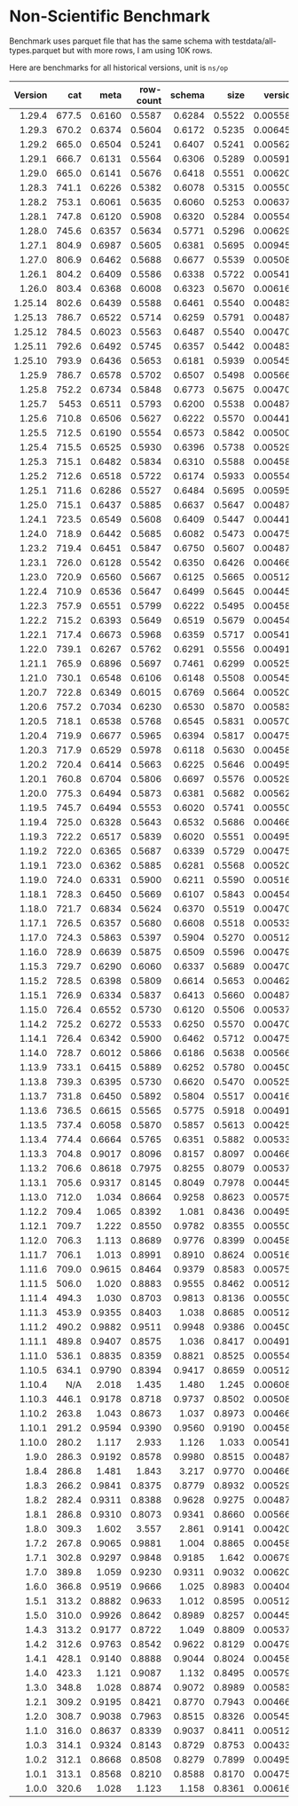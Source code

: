 # Non-Scientific Benchmark

Benchmark uses parquet file that has the same schema with testdata/all-types.parquet but with more rows, I am using 10K rows.

Here are benchmarks for all historical versions, unit is `ns/op`

| Version |   cat |   meta | row-count | schema |   size |  version |
| ------: | ----: | -----: | --------: | -----: | -----: | -------: |
|  1.29.4 | 677.5 | 0.6160 |    0.5587 | 0.6284 | 0.5522 | 0.005584 |
|  1.29.3 | 670.2 | 0.6374 |    0.5604 | 0.6172 | 0.5235 | 0.006458 |
|  1.29.2 | 665.0 | 0.6504 |    0.5241 | 0.6407 | 0.5241 | 0.005625 |
|  1.29.1 | 666.7 | 0.6131 |    0.5564 | 0.6306 | 0.5289 | 0.005916 |
|  1.29.0 | 665.0 | 0.6141 |    0.5676 | 0.6418 | 0.5551 | 0.006208 |
|  1.28.3 | 741.1 | 0.6226 |    0.5382 | 0.6078 | 0.5315 | 0.005500 |
|  1.28.2 | 753.1 | 0.6061 |    0.5635 | 0.6060 | 0.5253 | 0.006375 |
|  1.28.1 | 747.8 | 0.6120 |    0.5908 | 0.6320 | 0.5284 | 0.005541 |
|  1.28.0 | 745.6 | 0.6357 |    0.5634 | 0.5771 | 0.5296 | 0.006291 |
|  1.27.1 | 804.9 | 0.6987 |    0.5605 | 0.6381 | 0.5695 | 0.009458 |
|  1.27.0 | 806.9 | 0.6462 |    0.5688 | 0.6677 | 0.5539 | 0.005083 |
|  1.26.1 | 804.2 | 0.6409 |    0.5586 | 0.6338 | 0.5722 | 0.005416 |
|  1.26.0 | 803.4 | 0.6368 |    0.6008 | 0.6323 | 0.5670 | 0.006166 |
| 1.25.14 | 802.6 | 0.6439 |    0.5588 | 0.6461 | 0.5540 | 0.004833 |
| 1.25.13 | 786.7 | 0.6522 |    0.5714 | 0.6259 | 0.5791 | 0.004875 |
| 1.25.12 | 784.5 | 0.6023 |    0.5563 | 0.6487 | 0.5540 | 0.004708 |
| 1.25.11 | 792.6 | 0.6492 |    0.5745 | 0.6357 | 0.5442 | 0.004834 |
| 1.25.10 | 793.9 | 0.6436 |    0.5653 | 0.6181 | 0.5939 | 0.005459 |
|  1.25.9 | 786.7 | 0.6578 |    0.5702 | 0.6507 | 0.5498 | 0.005666 |
|  1.25.8 | 752.2 | 0.6734 |    0.5848 | 0.6773 | 0.5675 | 0.004708 |
|  1.25.7 |  5453 | 0.6511 |    0.5793 | 0.6200 | 0.5538 | 0.004875 |
|  1.25.6 | 710.8 | 0.6506 |    0.5627 | 0.6222 | 0.5570 | 0.004417 |
|  1.25.5 | 712.5 | 0.6190 |    0.5554 | 0.6573 | 0.5842 | 0.005000 |
|  1.25.4 | 715.5 | 0.6525 |    0.5930 | 0.6396 | 0.5738 | 0.005291 |
|  1.25.3 | 715.1 | 0.6482 |    0.5834 | 0.6310 | 0.5588 | 0.004583 |
|  1.25.2 | 712.6 | 0.6518 |    0.5722 | 0.6174 | 0.5933 | 0.005541 |
|  1.25.1 | 711.6 | 0.6286 |    0.5527 | 0.6484 | 0.5695 | 0.005958 |
|  1.25.0 | 715.1 | 0.6437 |    0.5885 | 0.6637 | 0.5647 | 0.004875 |
|  1.24.1 | 723.5 | 0.6549 |    0.5608 | 0.6409 | 0.5447 | 0.004417 |
|  1.24.0 | 718.9 | 0.6442 |    0.5685 | 0.6082 | 0.5473 | 0.004750 |
|  1.23.2 | 719.4 | 0.6451 |    0.5847 | 0.6750 | 0.5607 | 0.004875 |
|  1.23.1 | 726.0 | 0.6128 |    0.5542 | 0.6350 | 0.6426 | 0.004667 |
|  1.23.0 | 720.9 | 0.6560 |    0.5667 | 0.6125 | 0.5665 | 0.005125 |
|  1.22.4 | 710.9 | 0.6536 |    0.5647 | 0.6499 | 0.5645 | 0.004458 |
|  1.22.3 | 757.9 | 0.6551 |    0.5799 | 0.6222 | 0.5495 | 0.004584 |
|  1.22.2 | 715.2 | 0.6393 |    0.5649 | 0.6519 | 0.5679 | 0.004541 |
|  1.22.1 | 717.4 | 0.6673 |    0.5968 | 0.6359 | 0.5717 | 0.005417 |
|  1.22.0 | 739.1 | 0.6267 |    0.5762 | 0.6291 | 0.5556 | 0.004917 |
|  1.21.1 | 765.9 | 0.6896 |    0.5697 | 0.7461 | 0.6299 | 0.005250 |
|  1.21.0 | 730.1 | 0.6548 |    0.6106 | 0.6148 | 0.5508 | 0.005458 |
|  1.20.7 | 722.8 | 0.6349 |    0.6015 | 0.6769 | 0.5664 | 0.005208 |
|  1.20.6 | 757.2 | 0.7034 |    0.6230 | 0.6530 | 0.5870 | 0.005834 |
|  1.20.5 | 718.1 | 0.6538 |    0.5768 | 0.6545 | 0.5831 | 0.005708 |
|  1.20.4 | 719.9 | 0.6677 |    0.5965 | 0.6394 | 0.5817 | 0.004750 |
|  1.20.3 | 717.9 | 0.6529 |    0.5978 | 0.6118 | 0.5630 | 0.004583 |
|  1.20.2 | 720.4 | 0.6414 |    0.5663 | 0.6225 | 0.5646 | 0.004958 |
|  1.20.1 | 760.8 | 0.6704 |    0.5806 | 0.6697 | 0.5576 | 0.005291 |
|  1.20.0 | 775.3 | 0.6494 |    0.5873 | 0.6381 | 0.5682 | 0.005625 |
|  1.19.5 | 745.7 | 0.6494 |    0.5553 | 0.6020 | 0.5741 | 0.005500 |
|  1.19.4 | 725.0 | 0.6328 |    0.5643 | 0.6532 | 0.5686 | 0.004667 |
|  1.19.3 | 722.2 | 0.6517 |    0.5839 | 0.6020 | 0.5551 | 0.004958 |
|  1.19.2 | 722.0 | 0.6365 |    0.5687 | 0.6339 | 0.5729 | 0.004750 |
|  1.19.1 | 723.0 | 0.6362 |    0.5885 | 0.6281 | 0.5568 | 0.005208 |
|  1.19.0 | 724.0 | 0.6331 |    0.5900 | 0.6211 | 0.5590 | 0.005167 |
|  1.18.1 | 728.3 | 0.6450 |    0.5669 | 0.6107 | 0.5843 | 0.004541 |
|  1.18.0 | 721.7 | 0.6834 |    0.5624 | 0.6370 | 0.5519 | 0.004708 |
|  1.17.1 | 726.5 | 0.6357 |    0.5680 | 0.6608 | 0.5518 | 0.005333 |
|  1.17.0 | 724.3 | 0.5863 |    0.5397 | 0.5904 | 0.5270 | 0.005125 |
|  1.16.0 | 728.9 | 0.6639 |    0.5875 | 0.6509 | 0.5596 | 0.004792 |
|  1.15.3 | 729.7 | 0.6290 |    0.6060 | 0.6337 | 0.5689 | 0.004709 |
|  1.15.2 | 728.5 | 0.6398 |    0.5809 | 0.6614 | 0.5653 | 0.004625 |
|  1.15.1 | 726.9 | 0.6334 |    0.5837 | 0.6413 | 0.5660 | 0.004875 |
|  1.15.0 | 726.4 | 0.6552 |    0.5730 | 0.6120 | 0.5506 | 0.005375 |
|  1.14.2 | 725.2 | 0.6272 |    0.5533 | 0.6250 | 0.5570 | 0.004708 |
|  1.14.1 | 726.4 | 0.6342 |    0.5900 | 0.6462 | 0.5712 | 0.004750 |
|  1.14.0 | 728.7 | 0.6012 |    0.5866 | 0.6186 | 0.5638 | 0.005667 |
|  1.13.9 | 733.1 | 0.6415 |    0.5889 | 0.6252 | 0.5780 | 0.004500 |
|  1.13.8 | 739.3 | 0.6395 |    0.5730 | 0.6620 | 0.5470 | 0.005250 |
|  1.13.7 | 731.8 | 0.6450 |    0.5892 | 0.5804 | 0.5517 | 0.004167 |
|  1.13.6 | 736.5 | 0.6615 |    0.5565 | 0.5775 | 0.5918 | 0.004917 |
|  1.13.5 | 737.4 | 0.6058 |    0.5870 | 0.5857 | 0.5613 | 0.004250 |
|  1.13.4 | 774.4 | 0.6664 |    0.5765 | 0.6351 | 0.5882 | 0.005333 |
|  1.13.3 | 704.8 | 0.9017 |    0.8096 | 0.8157 | 0.8097 | 0.004666 |
|  1.13.2 | 706.6 | 0.8618 |    0.7975 | 0.8255 | 0.8079 | 0.005375 |
|  1.13.1 | 705.6 | 0.9317 |    0.8145 | 0.8049 | 0.7978 | 0.004459 |
|  1.13.0 | 712.0 |  1.034 |    0.8664 | 0.9258 | 0.8623 | 0.005750 |
|  1.12.2 | 709.4 |  1.065 |    0.8392 |  1.081 | 0.8436 | 0.004958 |
|  1.12.1 | 709.7 |  1.222 |    0.8550 | 0.9782 | 0.8355 | 0.005500 |
|  1.12.0 | 706.3 |  1.113 |    0.8689 | 0.9776 | 0.8399 | 0.004583 |
|  1.11.7 | 706.1 |  1.013 |    0.8991 | 0.8910 | 0.8624 | 0.005167 |
|  1.11.6 | 709.0 | 0.9615 |    0.8464 | 0.9379 | 0.8583 | 0.005750 |
|  1.11.5 | 506.0 |  1.020 |    0.8883 | 0.9555 | 0.8462 | 0.005125 |
|  1.11.4 | 494.3 |  1.030 |    0.8703 | 0.9813 | 0.8136 | 0.005500 |
|  1.11.3 | 453.9 | 0.9355 |    0.8403 |  1.038 | 0.8685 | 0.005125 |
|  1.11.2 | 490.2 | 0.9882 |    0.9511 | 0.9948 | 0.9386 | 0.004500 |
|  1.11.1 | 489.8 | 0.9407 |    0.8575 |  1.036 | 0.8417 | 0.004917 |
|  1.11.0 | 536.1 | 0.8835 |    0.8359 | 0.8821 | 0.8525 | 0.005542 |
|  1.10.5 | 634.1 | 0.9790 |    0.8394 | 0.9417 | 0.8659 | 0.005125 |
|  1.10.4 |   N/A |  2.018 |     1.435 |  1.480 |  1.245 | 0.006084 |
|  1.10.3 | 446.1 | 0.9178 |    0.8718 | 0.9737 | 0.8502 | 0.005084 |
|  1.10.2 | 263.8 |  1.043 |    0.8673 |  1.037 | 0.8973 | 0.004667 |
|  1.10.1 | 291.2 | 0.9594 |    0.9390 | 0.9560 | 0.9190 | 0.004583 |
|  1.10.0 | 280.2 |  1.117 |     2.933 |  1.126 |  1.033 | 0.005416 |
|   1.9.0 | 286.3 | 0.9192 |    0.8578 | 0.9980 | 0.8515 | 0.004875 |
|   1.8.4 | 286.8 |  1.481 |     1.843 |  3.217 | 0.9770 | 0.004667 |
|   1.8.3 | 266.2 | 0.9841 |    0.8375 | 0.8779 | 0.8932 | 0.005292 |
|   1.8.2 | 282.4 | 0.9311 |    0.8388 | 0.9628 | 0.9275 | 0.004875 |
|   1.8.1 | 286.8 | 0.9310 |    0.8073 | 0.9341 | 0.8660 | 0.005667 |
|   1.8.0 | 309.3 |  1.602 |     3.557 |  2.861 | 0.9141 | 0.004208 |
|   1.7.2 | 267.8 | 0.9065 |    0.9881 |  1.004 | 0.8865 | 0.004583 |
|   1.7.1 | 302.8 | 0.9297 |    0.9848 | 0.9185 |  1.642 | 0.006792 |
|   1.7.0 | 389.8 |  1.059 |    0.9230 | 0.9311 | 0.9032 | 0.006208 |
|   1.6.0 | 366.8 | 0.9519 |    0.9666 |  1.025 | 0.8983 | 0.004041 |
|   1.5.1 | 313.2 | 0.8882 |    0.9633 |  1.012 | 0.8595 | 0.005125 |
|   1.5.0 | 310.0 | 0.9926 |    0.8642 | 0.8989 | 0.8257 | 0.004459 |
|   1.4.3 | 313.2 | 0.9177 |    0.8722 |  1.049 | 0.8809 | 0.005375 |
|   1.4.2 | 312.6 | 0.9763 |    0.8542 | 0.9622 | 0.8129 | 0.004791 |
|   1.4.1 | 428.1 | 0.9140 |    0.8888 | 0.9044 | 0.8024 | 0.004583 |
|   1.4.0 | 423.3 |  1.121 |    0.9087 |  1.132 | 0.8495 | 0.005792 |
|   1.3.0 | 348.8 |  1.028 |    0.8874 | 0.9072 | 0.8989 | 0.005833 |
|   1.2.1 | 309.2 | 0.9195 |    0.8421 | 0.8770 | 0.7943 | 0.004667 |
|   1.2.0 | 308.7 | 0.9038 |    0.7963 | 0.8515 | 0.8326 | 0.005458 |
|   1.1.0 | 316.0 | 0.8637 |    0.8339 | 0.9037 | 0.8411 | 0.005125 |
|   1.0.3 | 314.1 | 0.9324 |    0.8143 | 0.8729 | 0.8753 | 0.004333 |
|   1.0.2 | 312.1 | 0.8668 |    0.8508 | 0.8279 | 0.7899 | 0.004958 |
|   1.0.1 | 313.1 | 0.8568 |    0.8210 | 0.8588 | 0.8170 | 0.004750 |
|   1.0.0 | 320.6 |  1.028 |     1.123 |  1.158 | 0.8361 | 0.006167 |
